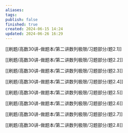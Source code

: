 ```yaml
---
aliases: 
tags: 
publish: false
finished: true
created: 2024-06-15 14:24
updated: 2024-06-26 16:29
---
```


[[刷题/高数30讲-做题本/第二讲数列极限/习题部分/题2.1]]

[[刷题/高数30讲-做题本/第二讲数列极限/习题部分/题2.2]]

[[刷题/高数30讲-做题本/第二讲数列极限/习题部分/题2.3]]

[[刷题/高数30讲-做题本/第二讲数列极限/习题部分/题2.4]]

[[刷题/高数30讲-做题本/第二讲数列极限/习题部分/题2.5]]

[[刷题/高数30讲-做题本/第二讲数列极限/习题部分/题2.6]]

[[刷题/高数30讲-做题本/第二讲数列极限/习题部分/题2.7]]

[[刷题/高数30讲-做题本/第二讲数列极限/习题部分/题2.8]]
